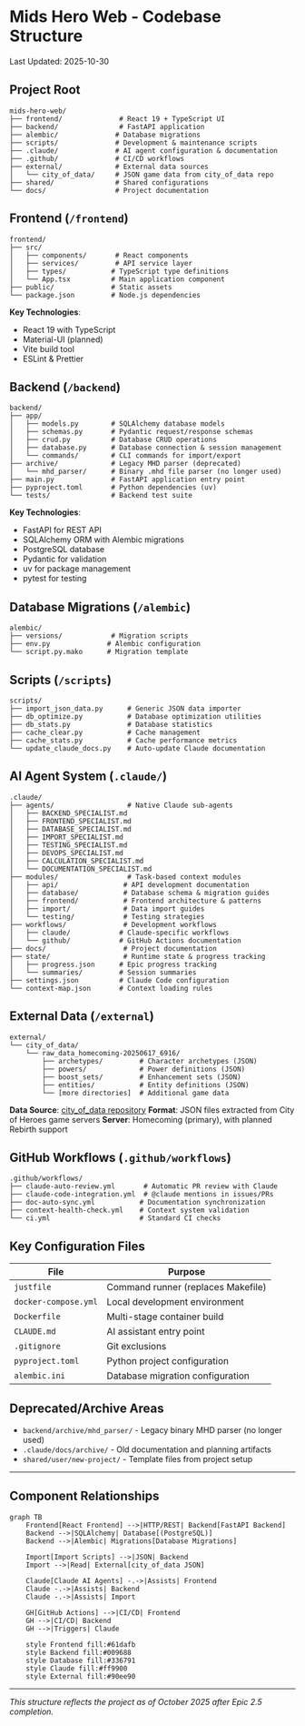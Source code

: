 # Mids Hero Web - Codebase Structure
Last Updated: 2025-10-30

## Project Root
```
mids-hero-web/
├── frontend/              # React 19 + TypeScript UI
├── backend/               # FastAPI application
├── alembic/              # Database migrations
├── scripts/              # Development & maintenance scripts
├── .claude/              # AI agent configuration & documentation
├── .github/              # CI/CD workflows
├── external/             # External data sources
│   └── city_of_data/     # JSON game data from city_of_data repo
├── shared/               # Shared configurations
└── docs/                 # Project documentation
```

## Frontend (`/frontend`)
```
frontend/
├── src/
│   ├── components/       # React components
│   ├── services/         # API service layer
│   ├── types/           # TypeScript type definitions
│   └── App.tsx          # Main application component
├── public/              # Static assets
└── package.json         # Node.js dependencies
```

**Key Technologies**:
- React 19 with TypeScript
- Material-UI (planned)
- Vite build tool
- ESLint & Prettier

## Backend (`/backend`)
```
backend/
├── app/
│   ├── models.py        # SQLAlchemy database models
│   ├── schemas.py       # Pydantic request/response schemas
│   ├── crud.py          # Database CRUD operations
│   ├── database.py      # Database connection & session management
│   └── commands/        # CLI commands for import/export
├── archive/             # Legacy MHD parser (deprecated)
│   └── mhd_parser/      # Binary .mhd file parser (no longer used)
├── main.py              # FastAPI application entry point
├── pyproject.toml       # Python dependencies (uv)
└── tests/               # Backend test suite
```

**Key Technologies**:
- FastAPI for REST API
- SQLAlchemy ORM with Alembic migrations
- PostgreSQL database
- Pydantic for validation
- uv for package management
- pytest for testing

## Database Migrations (`/alembic`)
```
alembic/
├── versions/            # Migration scripts
├── env.py              # Alembic configuration
└── script.py.mako      # Migration template
```

## Scripts (`/scripts`)
```
scripts/
├── import_json_data.py      # Generic JSON data importer
├── db_optimize.py           # Database optimization utilities
├── db_stats.py              # Database statistics
├── cache_clear.py           # Cache management
├── cache_stats.py           # Cache performance metrics
└── update_claude_docs.py    # Auto-update Claude documentation
```

## AI Agent System (`.claude/`)
```
.claude/
├── agents/                  # Native Claude sub-agents
│   ├── BACKEND_SPECIALIST.md
│   ├── FRONTEND_SPECIALIST.md
│   ├── DATABASE_SPECIALIST.md
│   ├── IMPORT_SPECIALIST.md
│   ├── TESTING_SPECIALIST.md
│   ├── DEVOPS_SPECIALIST.md
│   ├── CALCULATION_SPECIALIST.md
│   └── DOCUMENTATION_SPECIALIST.md
├── modules/                 # Task-based context modules
│   ├── api/                # API development documentation
│   ├── database/           # Database schema & migration guides
│   ├── frontend/           # Frontend architecture & patterns
│   ├── import/             # Data import guides
│   └── testing/            # Testing strategies
├── workflows/              # Development workflows
│   ├── claude/            # Claude-specific workflows
│   └── github/            # GitHub Actions documentation
├── docs/                   # Project documentation
├── state/                  # Runtime state & progress tracking
│   ├── progress.json      # Epic progress tracking
│   └── summaries/         # Session summaries
├── settings.json          # Claude Code configuration
└── context-map.json       # Context loading rules
```

## External Data (`/external`)
```
external/
└── city_of_data/
    └── raw_data_homecoming-20250617_6916/
        ├── archetypes/         # Character archetypes (JSON)
        ├── powers/             # Power definitions (JSON)
        ├── boost_sets/         # Enhancement sets (JSON)
        ├── entities/           # Entity definitions (JSON)
        └── [more directories]  # Additional game data
```

**Data Source**: [city_of_data repository](https://gitlab.com/bearcano/coh-content-db-homecoming)
**Format**: JSON files extracted from City of Heroes game servers
**Server**: Homecoming (primary), with planned Rebirth support

## GitHub Workflows (`.github/workflows`)
```
.github/workflows/
├── claude-auto-review.yml       # Automatic PR review with Claude
├── claude-code-integration.yml  # @claude mentions in issues/PRs
├── doc-auto-sync.yml           # Documentation synchronization
├── context-health-check.yml    # Context system validation
└── ci.yml                      # Standard CI checks
```

## Key Configuration Files

| File | Purpose |
|------|---------|
| `justfile` | Command runner (replaces Makefile) |
| `docker-compose.yml` | Local development environment |
| `Dockerfile` | Multi-stage container build |
| `CLAUDE.md` | AI assistant entry point |
| `.gitignore` | Git exclusions |
| `pyproject.toml` | Python project configuration |
| `alembic.ini` | Database migration configuration |

## Deprecated/Archive Areas

- `backend/archive/mhd_parser/` - Legacy binary MHD parser (no longer used)
- `.claude/docs/archive/` - Old documentation and planning artifacts
- `shared/user/new-project/` - Template files from project setup

---

## Component Relationships

```mermaid
graph TB
    Frontend[React Frontend] -->|HTTP/REST| Backend[FastAPI Backend]
    Backend -->|SQLAlchemy| Database[(PostgreSQL)]
    Backend -->|Alembic| Migrations[Database Migrations]

    Import[Import Scripts] -->|JSON| Backend
    Import -->|Read| External[city_of_data JSON]

    Claude[Claude AI Agents] -.->|Assists| Frontend
    Claude -.->|Assists| Backend
    Claude -.->|Assists| Import

    GH[GitHub Actions] -->|CI/CD| Frontend
    GH -->|CI/CD| Backend
    GH -->|Triggers| Claude

    style Frontend fill:#61dafb
    style Backend fill:#009688
    style Database fill:#336791
    style Claude fill:#ff9900
    style External fill:#90ee90
```

---

*This structure reflects the project as of October 2025 after Epic 2.5 completion.*
